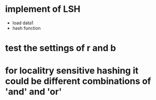 # implement of LSH

- load data1
- hash function

# test the settings of r and b


# for localitry sensitive hashing it could be different combinations of 'and' and 'or'